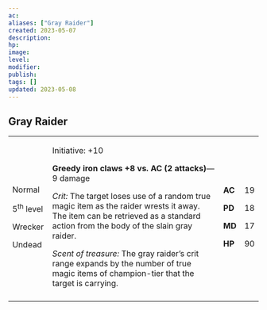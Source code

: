 ```yaml
---
ac: 
aliases: ["Gray Raider"]
created: 2023-05-07
description: 
hp: 
image: 
level: 
modifier: 
publish: 
tags: []
updated: 2023-05-08
---
```


## Gray Raider

<table>
<colgroup>
<col style="width: 16%" />
<col style="width: 72%" />
<col style="width: 5%" />
<col style="width: 5%" />
</colgroup>
<tbody>
<tr class="odd">
<td><p>Normal</p>
<p>5<sup>th</sup> level</p>
<p>Wrecker</p>
<p>Undead</p></td>
<td><p>Initiative: +10</p>
<p><strong>Greedy iron claws +8 vs. AC (2 attacks)</strong>—9 damage</p>
<p><em>Crit:</em> The target loses use of a random true magic item as
the raider wrests it away. The item can be retrieved as a standard
action from the body of the slain gray raider.</p>
<p><em>Scent of treasure:</em> The gray raider’s crit range expands by
the number of true magic items of champion-tier that the target is
carrying.</p></td>
<td><p><strong>AC</strong></p>
<p><strong>PD</strong></p>
<p><strong>MD</strong></p>
<p><strong>HP</strong></p></td>
<td><p>19</p>
<p>18</p>
<p>17</p>
<p>90</p></td>
</tr>
<tr class="even">
<td></td>
<td></td>
<td></td>
<td></td>
</tr>
</tbody>
</table>
